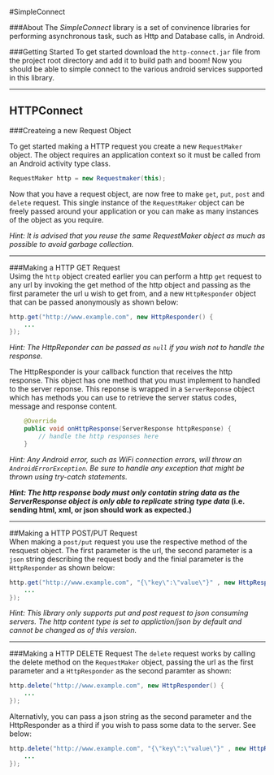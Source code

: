 #SimpleConnect

###About
The _SimpleConnect_ library is a set of convinence libraries for performing asynchronous task, such as Http and Database calls, in Android.


###Getting Started
To get started download the `http-connect.jar` file from the project root directory and add it to build path and boom! Now you should be able to simple connect to the various android services supported in this library.

---

HTTPConnect
---
###Createing a new Request Object

To get started making a HTTP request you create a new `RequestMaker` object. The object requires an application context so it must be called from an Android activity type class.

```java
RequestMaker http = new Requestmaker(this);
```

Now that you have a request object, are now free to make `get`, `put`, `post` and `delete` request. This single instance of the `RequestMaker` object can be freely passed around your application or you can make as many instances of the object as you require.

*_Hint: It is advised that you reuse the same RequestMaker object as much as possible to avoid garbage collection._*

---

###Making a HTTP GET Request  
Usimg the ``http`` object created earlier you can perform a http ``get`` request to any url by invoking the get method of the http object and passing as the first parameter the url u wish to get from, and a new ``HttpResponder`` object that can be passed anonymously as shown below:

```java
http.get("http://www.example.com", new HttpResponder() {
    ...
});

```

*_Hint: The HttpReponder can be passed as `null` if you wish not to handle the response._*

The HttpResponder is your callback function that receives the http response. This object has one method that you must implement to handled to the server reponse. This reponse is wrapped in a `ServerReponse` object which has methods you can use to retrieve the server status codes, message and response content.
```java
    @Override
    public void onHttpResponse(ServerResponse httpResponse) {
        // handle the http responses here
    }
```

*_Hint:  Any Android error, such as WiFi connection errors, will throw an ``AndroidErrorException``. Be sure to handle any exception that might be thrown using try-catch statements._*

**_Hint: The http response body must only contatin string data as the ServerResponse object is only able to replicate string type data_ (i.e. sending html, xml, or json should work as expected.)**


---
##Making a HTTP POST/PUT Request  
When making a `post/put` request you use the respective method of the resquest object. The first parameter is the url, the second parameter is a ``json`` string describing the request body and the finial parameter is the ``HttpResponder`` as shown below:
```java
http.get("http://www.example.com", "{\"key\":\"value\"}" , new HttpResponder() {
    ...
});
```
_*Hint: This library only supports put and post request to json consuming servers. The http content type is set to appliction/json by default and cannot be changed as of this version.*_

---
###Making a HTTP DELETE Request
The `delete` request works by calling the delete method on the `RequestMaker` object, passing the url as the first parameter and a `HttpResponder` as the second paramter as shown:

```java
http.delete("http://www.example.com", new HttpResponder() {
    ...
});

```
Alternativly, you can pass a json string as the second parameter and the HttpResponder as a third if you wish to pass some data to the server. See below:
```java
http.delete("http://www.example.com", "{\"key\":\"value\"}" , new HttpResponder() {
    ...
});
```
